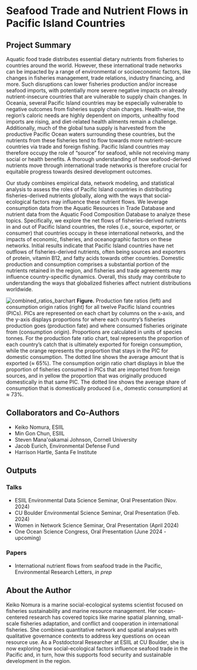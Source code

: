 # Seafood Trade and Nutrient Flows in Pacific Island Countries

## Project Summary

Aquatic food trade distributes essential dietary nutrients from fisheries to countries around the world. However, these international trade networks can be impacted by a range of environmental or socioeconomic factors, like changes in fisheries management, trade relations, industry financing, and more. Such disruptions can lower fisheries production and/or increase seafood imports, with potentially more severe negative impacts on already nutrient-insecure countries that are vulnerable to supply chain changes. In Oceania, several Pacific Island countries may be especially vulnerable to negative outcomes from fisheries supply chain changes. Health-wise, the region’s caloric needs are highly dependent on imports, unhealthy food imports are rising, and diet-related health ailments remain a challenge. Additionally, much of the global tuna supply is harvested from the productive Pacific Ocean waters surrounding these countries, but the nutrients from these fisheries tend to flow towards more nutrient-secure countries via trade and foreign fishing. Pacific Island countries may therefore occupy the role of “source” for seafood, while not receiving many social or health benefits. A thorough understanding of how seafood-derived nutrients move through international trade networks is therefore crucial for equitable progress towards desired development outcomes.

Our study combines empirical data, network modeling, and statistical analysis to assess the roles of Pacific Island countries in distributing fisheries-derived nutrients globally, along with the ways that social-ecological factors may influence these nutrient flows. We leverage consumption data from the Aquatic Resources in Trade Database and nutrient data from the Aquatic Food Composition Database to analyze these topics. Specifically, we explore the net flows of fisheries-derived nutrients in and out of Pacific Island countries, the roles (i.e., source, exporter, or consumer) that countries occupy in these international networks, and the impacts of economic, fisheries, and oceanographic factors on these networks. Initial results indicate that Pacific Island countries have net outflows of fisheries-derived nutrients, often being sources and exporters of protein, vitamin B12, and fatty acids towards other countries. Domestic production and consumption comprises a substantial portion of the nutrients retained in the region, and fisheries and trade agreements may influence country-specific dynamics. Overall, this study may contribute to understanding the ways that globalized fisheries affect nutrient distributions worldwide.

![combined_ratios_barchart](https://github.com/user-attachments/assets/7017acac-59cf-4463-9733-690b9fb002e5)
**Figure.** Production fate ratios (left) and consumption origin ratios (right) for all twelve Pacific Island countries (PICs). PICs are represented on each chart by columns on the x-axis, and the y-axis displays proportions for where each country’s fisheries production goes (production fate) and where consumed fisheries originate from (consumption origin). Proportions are calculated in units of species tonnes. For the production fate ratio chart, teal represents the proportion of each country’s catch that is ultimately exported for foreign consumption, while the orange represents the proportion that stays in the PIC for domestic consumption. The dotted line shows the average amount that is exported (≈ 65%). The consumption origin ratio chart displays in blue the proportion of fisheries consumed in PICs that are imported from foreign sources, and in yellow the proportion that was originally produced domestically in that same PIC. The dotted line shows the average share of consumption that is domestically produced (i.e., domestic consumption) at ≈ 73%.


## Collaborators and Co-Authors 
- Keiko Nomura, ESIIL
- Min Gon Chun, ESIIL
- Steven Mana'oakamai Johnson, Cornell University
- Jacob Eurich, Environmental Defense Fund
- Harrison Hartle, Santa Fe Institute


## Outputs
### Talks
- ESIIL Environmental Data Science Seminar, Oral Presentation (Nov. 2024)
- CU Boulder Environmental Science Seminar, Oral Presentation (Feb. 2024)
- Women in Network Science Seminar, Oral Presentation (April 2024) 
- One Ocean Science Congress, Oral Presentation (June 2024 - upcoming)

### Papers
- International nutrient flows from seafood trade in the Pacific, Environmental Research Letters, _in prep_


## About the Author
Keiko Nomura is a marine social-ecological systems scientist focused on fisheries sustainability and marine resource management. Her ocean-centered research has covered topics like marine spatial planning, small-scale fisheries adaptation, and conflict and cooperation in international fisheries. She combines quantitative network and spatial analyses with qualitative governance contexts to address key questions on ocean resource use. As a Postdoctoral Researcher at ESIIL at CU Boulder, she is now exploring how social-ecological factors influence seafood trade in the Pacific and, in turn, how this supports food security and sustainable development in the region.
 
